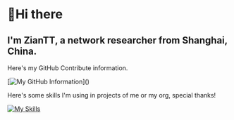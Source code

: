 # 👋Hi there
## I'm  ZianTT, a network researcher from Shanghai, China.

Here's my GitHub Contribute information.

[![My GitHub Information]([https://github-readme-stats.vercel.app/api?username=ZianTT](https://github-readme-stats.vercel.app/api?username=ZianTT&count_private=true&locale=cn&show_icons=true))]()

Here's some skills I'm using in projects of me or my org, special thanks! 

[![My Skills](https://skillicons.dev/icons?i=androidstudio,atom,azure,bash,bootstrap,c,cpp,cloudflare,css,dart,docker,electron,figma,flask,flutter,git,github,go,grafana,graphql,heroku,html,idea,js,jquery,latex,linux,md,mongodb,mysql,nextjs,nginx,nodejs,php,postgres,powershell,py,react,redis,regex,svg,swift,ts,vercel,vim,vite,vscode,vue,webpack,wordpress,workers,xd)]()




